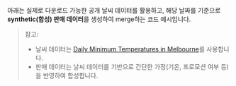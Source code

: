 아래는 실제로 다운로드 가능한 공개 날씨 데이터를 활용하고, 해당 날짜를 기준으로 **synthetic(합성) 판매 데이터**를 생성하여 merge하는 코드 예시입니다.

> 참고:
> 
> - 날씨 데이터는 [Daily Minimum Temperatures in Melbourne](https://raw.githubusercontent.com/jbrownlee/Datasets/master/daily-min-temperatures.csv)를 사용합니다.
> - 판매 데이터는 날씨 데이터를 기반으로 간단한 가정(기온, 프로모션 여부 등)을 반영하여 합성합니다.
